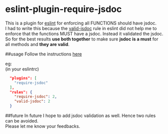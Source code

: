 # eslint-plugin-require-jsdoc
This is a plugin for [eslint](http://eslint.org/) for enforcing all FUNCTIONS should have jsdoc.   
I had to write this because the [valid-jsdoc](http://eslint.org/docs/rules/valid-jsdoc) rule in eslint did not help me to enforce that the functions MUST have a jsdoc. Instead it validated the jsdoc. So for the best results **use both together** to make sure **jsdoc is a must** for all methods and **they are valid**.

##usage
Follow the instructions [here](http://eslint.org/docs/user-guide/configuring#configuring-plugins)

eg:   
(in your eslintrc)   
```json
  "plugins": [   
    "require-jsdoc"   
  ],
  "rules": {   
    "require-jsdoc": 2,  
    "valid-jsdoc": 2   
  }   
```  

##future
In future I hope to add jsdoc validation as well. Hence two rules can be avoided.   
Please let me know your feedbacks.
